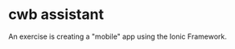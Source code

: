 cwb assistant
=================

An exercise is creating a "mobile" app using the Ionic Framework. 



